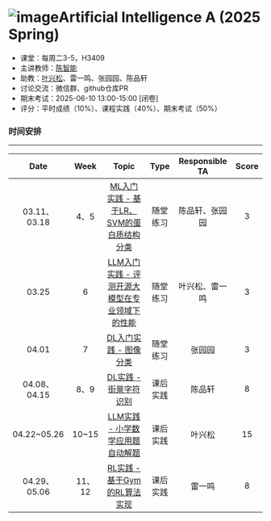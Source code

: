 ![image](https://github.com/user-attachments/assets/1da1608d-4aa3-4a0d-a974-7be3dce67fa7)Artificial Intelligence A (2025 Spring)
==========================

- 课堂：每周二3-5，H3409
- 主讲教师：[陈智能](https://zhinchenfd.github.io)
- 助教：[叶兴松](https://yesianrohn.github.io)、雷一鸣、张园园、陈品轩
- 讨论交流：微信群、github仓库PR
- 期末考试：2025-06-10 13:00-15:00 [闭卷]
- 评分：平时成绩（10%）、课程实践（40%）、期末考试（50%）

### 时间安排
----------

|  Date  | Week  |                  Topic                   |   Type   | Responsible TA | Score |
| :----: | :---: | :--------------------------------------: | :------: | :------------: | :---: |
| 03.11、03.18  |   4、5   | [ML入门实践 - 基于LR、SVM的蛋白质结构分类](https://github.com/AI-FDU/Protein_Classifier)         | 随堂练习 |    陈品轩、张园园          | 3 |
| 03.25  |   6   | [LLM入门实践 - 评测开源大模型在专业领域下的性能](https://github.com/AI-FDU/LLM-Eval)                   | 随堂练习 |   叶兴松、雷一鸣           | 3 |
| 04.01  |   7   | [DL入门实践 - 图像分类](https://github.com/AI-FDU/Image_Classifier)                   | 随堂练习 |     张园园        | 3 |  
| 04.08、04.15  |   8、9   | [DL实践 - 街景字符识别](https://github.com/AI-FDU/Char_Recognizer)                      | 课后实践 |    陈品轩          | 8 |
| 04.22~05.26  |   10~15   | [LLM实践 - 小学数学应用题自动解题](https://github.com/AI-FDU/Math_Solver)            | 课后实践 |       叶兴松       | 15 |
| 04.29、05.06  |   11、12   | [RL实践 - 基于Gym的RL算法实现](https://github.com/AI-FDU/RL_Gym)                    | 课后实践 |      雷一鸣        | 8 |
